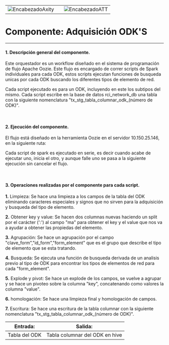 |                                        	|| |
|--------------------------------------	|-----------------------------------------	|-------------------------------------------------------------------------|
| ![EncabezadoAxity][img_axity]       || ![EncabezadoATT][img_att] |

# Componente: __Adquisición ODK'S__

___

#### __1.__ Descripción general del componente.

Este orquestador es un workflow diseñado en el sistema de programación de flujo Apache Oozie. Este flujo es encargado de correr scripts de Spark individuales para cada ODK, estos scripts ejecutan funciones de busqueda unicas por cada ODK buscando los diferentes tipos de elemento de red.

Cada script ejecutado es para un ODK, incluyendo en este los subtipos del mismo. Cada script escribe en la base de datos rci_network_db una tabla con la siguiente nomenclatura "tx_stg_tabla_columnar_odk_(número de ODK)".

<br>

#### __2.__ Ejecución del componente.
El flujo está diseñado en la herramienta Oozie en el servidor 10.150.25.146, en la siguiente ruta:

Cada script de spark es ejecutado en serie, es decir cuando acabe de ejecutar uno, inicia el otro, y aunque falle uno se pasa a la siguiente ejecución sin cancelar el flujo.

<br>


#### __3.__ Operaciones realizadas por el componente para cada script.
__1.__ Limpieza: Se hace una limpieza a los campos de la tabla del ODK eliminando caracteres especiales y signos que no sirven para la adquisición y busqueda del tipo de elemento.

__2.__ Obtener key y value: Se hacen dos columnas nuevas haciendo un split por el carácter (':') al campo "ma" para obtener el key y el value que nos va a ayudar a obtener las propiedas del elemento.

__3.__ Agrupación: Se hace un agrupación por el campo "clave_form","id_form","form_element" que es el grupo que describe el tipo de elemento que se esta tratando.

__4.__ Busqueda: Se ejecuta una función de busqueda derivada de un analisis previo al tipo de ODK para encontrar los tipos de elementos de red para cada "form_element".

__5.__ Explode y pivot: Se hace un explode de los campos, se vuelve a agrupar y se hace un pivoteo sobre la columna "key", concatenando como valores la columna "value".

__6.__ homologación: Se hace una limpieza final y homologación de campos.

__7.__ Escritura: Se hace una escritura de la tabla columnar con la siguiente nomenclatura "tx_stg_tabla_columnar_odk_(número de ODK)".

|Entrada:|Salida:|
|-	|-|
|Tabla del ODK|Tabla columnar del ODK en hive|



[img_axity]: images/axity.png "Axity"
[img_att]: images/att.png "ATT"
